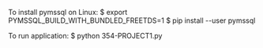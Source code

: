 To install pymssql on Linux:
$ export PYMSSQL_BUILD_WITH_BUNDLED_FREETDS=1
$ pip install --user pymssql

To run application:
$ python 354-PROJECT1.py
